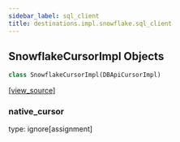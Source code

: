 ```yaml
---
sidebar_label: sql_client
title: destinations.impl.snowflake.sql_client
---
```


## SnowflakeCursorImpl Objects

```python
class SnowflakeCursorImpl(DBApiCursorImpl)
```

[[view_source]](https://github.com/dlt-hub/dlt/blob/f0690715274590fc4cacf1165e3661aaa7af1c15/dlt/destinations/impl/snowflake/sql_client.py#L24)

### native\_cursor

type: ignore[assignment]

